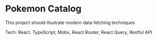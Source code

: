 # Pokemon Catalog

This project should illustrate modern data fetching techniques

Tech: React. TypeScript, Mobx, React Router, React Query, Restful API
